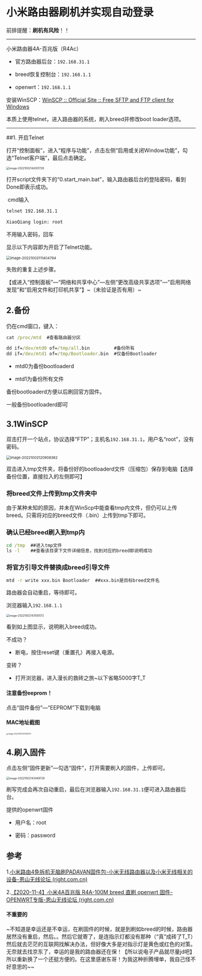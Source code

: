 # 小米路由器刷机并实现自动登录

前排提醒：**刷机有风险**！！

---

小米路由器4A-百兆版（R4Ac）

- 官方路由器后台：`192.168.31.1`

- breed恢复控制台：`192.168.1.1`

- openwrt：`192.168.1.1`

安装WinSCP：[WinSCP :: Official Site :: Free SFTP and FTP client for Windows](https://winscp.net/eng/index.php)

本质上使用telnet，进入路由器的系统，刷入breed并修改boot loader选项。

---

##1. 开启Telnet

   打开“控制面板”，进入“程序与功能”，点击左侧“启用或关闭Window功能”，勾选“Telnet客户端”，最后点击确定。

<img src="https://gitee.com/li-Density-Lipoprotein/li-lmage-bed/raw/master/image-20221002144301728.png" alt="image-20221002144301728" style="zoom:50%;" />

​	打开script文件夹下的“0.start_main.bat”，输入路由器后台的登陆密码，看到Done即表示成功。

​	cmd输入

```cmd
telnet 192.168.31.1
```



```cmd
XiaoQiang login: root
```

不用输入密码，回车

显示以下内容即为开启了Telnet功能。

<img src="https://gitee.com/li-Density-Lipoprotein/li-lmage-bed/raw/master/image-20221002111404794.png" alt="image-20221002111404794" style="zoom:67%;" />



失败的重复上述步骤。

【或进入“控制面板”—“网络和共享中心”—左侧“更改高级共享选项”—“启用网络发现”和“启用文件和打印机共享”】~（未验证是否有用）~

## 2.备份

仍在cmd窗口，键入：

```cmd
cat /proc/mtd  #查看路由器分区
```

```cmd
dd if=/dev/mtd0 of=/tmp/all.bin         #备份所有
dd if=/dev/mtd1 of=/tmp/Bootloader.bin  #仅备份Bootloader
```


- mtd0为备份bootloaderd

- mtd1为备份所有文件

备份bootloaderd方便以后刷回官方固件。

一般备份bootloaderd即可



## 3.1WinSCP

​	双击打开一个站点，协议选择“FTP”；主机名`192.168.31.1`，用户名“root”，没有密码。

<img src="https://gitee.com/li-Density-Lipoprotein/li-lmage-bed/raw/master/image-20221002120908382.png" alt="image-20221002120908382" style="zoom:67%;" />

​	双击进入tmp文件夹，将备份好的bootloaderd文件（压缩包）保存到电脑【选择备份位置，直接拉入的左侧即可】

###   将breed文件上传到tmp文件夹中

​	由于某种未知的原因，并未在WinScp中能查看tmp内文件，但仍可以上传breed。只需将对应的breed文件（.bin）上传到tmp下即可。

### 确认已经breed刷入到tmp内

```cmd
cd /tmp  ##进入tmp文件
ls -l    ##查看该目录下文件详细信息，找到对应的breed即说明成功
```

### 将官方引导文件替换成breed引导文件

```cmd
mtd -r write xxx.bin Bootloader  ##xxx.bin是目标breed文件名
```

路由器会自动重启，等待即可。



浏览器输入`192.168.1.1`

<img src="https://gitee.com/li-Density-Lipoprotein/li-lmage-bed/raw/master/image-20221002143100572.png" alt="image-20221002143100572" style="zoom:50%;" />

看到如上图显示，说明刷入breed成功。

不成功？

- 断电，按住reset键（重置孔）再接入电源。

变砖？

- 打开浏览器，进入漫长的救砖之旅~以下省略5000字T_T



#### 注意备份eeprom！

点击“固件备份”—“EEPROM”下载到电脑

#### MAC地址截图



<img src="https://gitee.com/li-Density-Lipoprotein/li-lmage-bed/raw/master/image-20221002145146570.png" alt="image-20221002145146570" style="zoom:33%;" />

## 4.刷入固件

点击左侧“固件更新”—勾选“固件”，打开需要刷入的固件，上传即可。

<img src="https://gitee.com/li-Density-Lipoprotein/li-lmage-bed/raw/master/image-20221002143449729.png" alt="image-20221002143449729" style="zoom:50%;" />

刷写完成会再次自动重启，最后在浏览器输入`192.168.31.1`便可进入路由器后台。

提供的openwrt固件

- 用户名：root   

- 密码：password

## 参考

1.[小米路由4免拆机无脑刷PADAVAN固件包-小米无线路由器以及小米无线相关的设备-恩山无线论坛 (right.com.cn)](https://www.right.com.cn/forum/thread-4089487-1-1.html)

2.[【2020-11-4】小米4A百兆版 R4A-100M breed 直刷 openwrt 固件-OPENWRT专版-恩山无线论坛 (right.com.cn)](https://www.right.com.cn/forum/thread-4057583-1-1.html)

#### 不重要的

~不知道是幸运还是不幸运，在刷固件的时候，就是到刷如breed的时候，路由器居然没有重启，然后。。然后它就寄了，是连指示灯都没有那种（“真”成砖了T_T）然后就去茫茫的互联网找解决办法，但好像大多是对指示灯是黄色或红色的对策。无奈就去找京东了，幸运的是我的路由器还在保！【所以说电子产品就尽量jd吧】所以重新换了一个还挺方便的。在这里感谢东哥！为我这种折腾埋单，我自己怪不好意思的~~